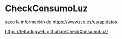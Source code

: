 # CheckConsumoLuz
saco la información de https://www.ree.es/es/apidatos




https://tetradogweb.github.io/CheckConsumoLuz/
